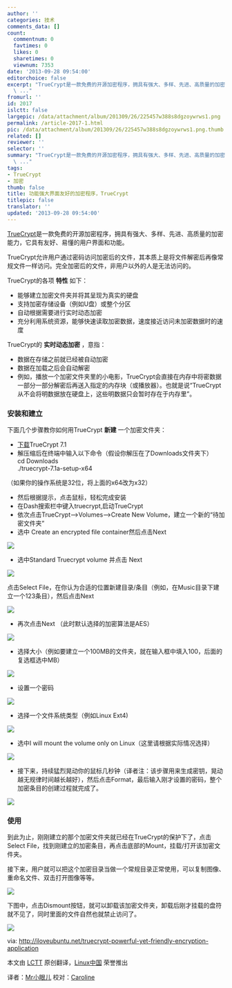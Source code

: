 ```yaml
---
author: ''
categories: 技术
comments_data: []
count:
  commentnum: 0
  favtimes: 0
  likes: 0
  sharetimes: 0
  viewnum: 7353
date: '2013-09-28 09:54:00'
editorchoice: false
excerpt: "TrueCrypt是一款免费的开源加密程序，拥具有强大、多样、先进、高质量的加密能力，它具有友好、易懂的用户界面和功能。\r\nTrueCrypt允许用户通过密码访问加密后的文件，其本质上是将文件解密后再像常规文件一样访问。
  \ ..."
fromurl: ''
id: 2017
islctt: false
largepic: /data/attachment/album/201309/26/225457w388s8dgzoywrws1.png
permalink: /article-2017-1.html
pic: /data/attachment/album/201309/26/225457w388s8dgzoywrws1.png.thumb.jpg
related: []
reviewer: ''
selector: ''
summary: "TrueCrypt是一款免费的开源加密程序，拥具有强大、多样、先进、高质量的加密能力，它具有友好、易懂的用户界面和功能。\r\nTrueCrypt允许用户通过密码访问加密后的文件，其本质上是将文件解密后再像常规文件一样访问。
  \ ..."
tags:
- TrueCrypt
- 加密
thumb: false
title: 功能强大界面友好的加密程序，TrueCrypt
titlepic: false
translator: ''
updated: '2013-09-28 09:54:00'
---
```


[TrueCrypt](http://www.truecrypt.org/)是一款免费的开源加密程序，拥具有强大、多样、先进、高质量的加密能力，它具有友好、易懂的用户界面和功能。


TrueCrypt允许用户通过密码访问加密后的文件，其本质上是将文件解密后再像常规文件一样访问。完全加密后的文件，非用户以外的人是无法访问的。


TrueCrypt的各项 **特性** 如下：


* 能够建立加密文件夹并将其呈现为真实的硬盘
* 支持加密存储设备（例如U盘）或整个分区
* 自动根据需要进行实时动态加密
* 充分利用系统资源，能够快速读取加密数据，速度接近访问未加密数据时的速度


TrueCrypt的 **实时动态加密** ，意指：


* 数据在存储之前就已经被自动加密
* 数据在加载之后会自动解密
* 例如，播放一个加密文件夹里的小电影，TrueCrypt会直接在内存中将密数据一部分一部分解密后再送入指定的内存块（或播放器）。也就是说“TrueCrypt从不会将明数据放在硬盘上，这些明数据只会暂时存在于内存里”。


### 安装和建立


下面几个步骤教你如何用TrueCrypt **新建** 一个加密文件夹：


* [下载](http://www.truecrypt.org/downloads)TrueCrypt 7.1
* 解压缩后在终端中输入以下命令（假设你解压在了Downloads文件夹下）  
 cd Downloads  
./truecrypt-7.1a-setup-x64


（如果你的操作系统是32位，将上面的x64改为x32）


* 然后根据提示，点击鼠标，轻松完成安装
* 在Dash搜索栏中键入truecrypt,启动TrueCrypt
* 依次点击TrueCrypt-->Volumes-->Create New Volume，建立一个新的“待加密文件夹”
* 选中 Create an encrypted file container然后点击Next


 ![](/data/attachment/album/201309/26/225457w388s8dgzoywrws1.png)


* 选中Standard Truecrypt volume 并点击 Next


![](/data/attachment/album/201309/26/225459jllgpm7lgtgol7mn.png)


点击Select File，在你认为合适的位置新建目录/条目（例如，在Music目录下建立一个123条目），然后点击Next


![](/data/attachment/album/201309/26/2255011m3av2n1v96cg999.png)


* 再次点击Next （此时默认选择的加密算法是AES）


![](/data/attachment/album/201309/26/225503r29147gmmor91vow.png)


* 选择大小（例如要建立一个100MB的文件夹，就在输入框中填入100，后面的复选框选中MB）


![](/data/attachment/album/201309/26/225505te2wfesy35dje50y.png)


* 设置一个密码


![](/data/attachment/album/201309/26/225507kn4kf4ng3rkkkkgr.png)


* 选择一个文件系统类型（例如Linux Ext4)


![](/data/attachment/album/201309/26/225509ofezhnkd6euuaeda.png)


* 选中I will mount the volume only on Linux（这里请根据实际情况选择）


![](/data/attachment/album/201309/26/225510k8ki1wqiewcrdk8z.png)


* 接下来，持续猛烈晃动你的鼠标几秒钟（译者注：该步骤用来生成密钥，晃动越无规律时间越长越好），然后点击Format，最后输入刚才设置的密码，整个加密条目的创建过程就完成了。


![](/data/attachment/album/201309/26/225512dhdxca46nhddvvhx.png) 


### **使用**


到此为止，刚刚建立的那个加密文件夹就已经在TrueCrypt的保护下了，点击 Select File，找到刚建立的加密条目，再点击底部的Mount，挂载/打开该加密文件夹。


接下来，用户就可以把这个加密目录当做一个常规目录正常使用，可以复制图像、重命名文件、双击打开图像等等。


[![](/data/attachment/album/201309/26/2255135ti5uvwttuktibqk.png)](https://img.linux.net.cn/data/attachment/album/201309/26/2255135ti5uvwttuktibqk.png)


下图中，点击Dismount按钮，就可以卸载该加密文件夹，卸载后刚才挂载的盘符就不见了，同时里面的文件自然也就禁止访问了。


[![](/data/attachment/album/201309/26/225516ssr662crys77fxrx.png)](https://img.linux.net.cn/data/attachment/album/201309/26/225516ssr662crys77fxrx.png)


 


via: <http://iloveubuntu.net/truecrypt-powerful-yet-friendly-encryption-application>


本文由 [LCTT](https://github.com/LCTT/TranslateProject) 原创翻译，[Linux中国](http://linux.cn/portal.php) 荣誉推出


译者：[Mr小眼儿](http://linux.cn/space/14801) 校对：[Caroline](http://linux.cn/space/14763)